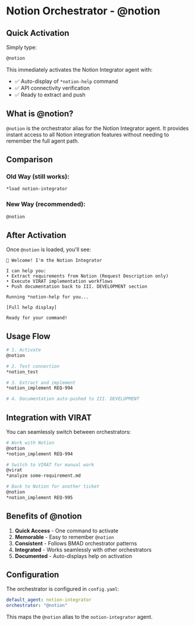 # Notion Orchestrator - @notion

## Quick Activation

Simply type:
```bash
@notion
```

This immediately activates the Notion Integrator agent with:
- ✅ Auto-display of `*notion-help` command
- ✅ API connectivity verification
- ✅ Ready to extract and push

## What is @notion?

`@notion` is the orchestrator alias for the Notion Integrator agent. It provides instant access to all Notion integration features without needing to remember the full agent path.

## Comparison

### Old Way (still works):
```bash
*load notion-integrator
```

### New Way (recommended):
```bash
@notion
```

## After Activation

Once `@notion` is loaded, you'll see:

```
📝 Welcome! I'm the Notion Integrator

I can help you:
• Extract requirements from Notion (Request Description only)
• Execute VIRAT implementation workflows
• Push documentation back to III. DEVELOPMENT section

Running *notion-help for you...

[Full help display]

Ready for your command!
```

## Usage Flow

```bash
# 1. Activate
@notion

# 2. Test connection
*notion_test

# 3. Extract and implement
*notion_implement REQ-994

# 4. Documentation auto-pushed to III. DEVELOPMENT
```

## Integration with VIRAT

You can seamlessly switch between orchestrators:

```bash
# Work with Notion
@notion
*notion_implement REQ-994

# Switch to VIRAT for manual work
@virat
*analyze some-requirement.md

# Back to Notion for another ticket
@notion
*notion_implement REQ-995
```

## Benefits of @notion

1. **Quick Access** - One command to activate
2. **Memorable** - Easy to remember `@notion`
3. **Consistent** - Follows BMAD orchestrator patterns
4. **Integrated** - Works seamlessly with other orchestrators
5. **Documented** - Auto-displays help on activation

## Configuration

The orchestrator is configured in `config.yaml`:

```yaml
default_agent: notion-integrator
orchestrator: "@notion"
```

This maps the `@notion` alias to the `notion-integrator` agent.
